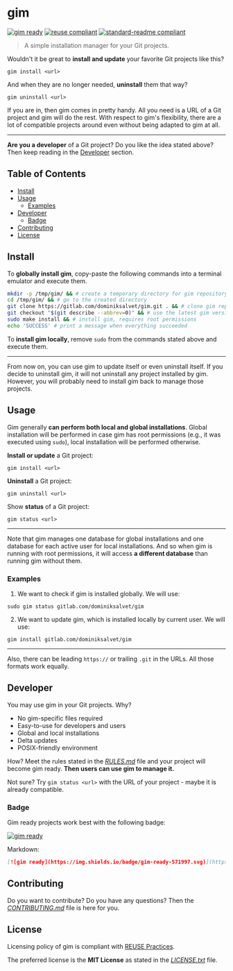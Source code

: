 # gim

[![gim ready](https://img.shields.io/badge/gim-ready-571997.svg)](https://gitlab.com/dominiksalvet/gim)
[![reuse compliant](https://reuse.software/badge/reuse-compliant.svg)](https://reuse.software/)
[![standard-readme compliant](https://img.shields.io/badge/readme_style-standard-brightgreen.svg)](https://github.com/RichardLitt/standard-readme)

> A simple installation manager for your Git projects.

Wouldn't it be great to **install and update** your favorite Git projects like this?

```
gim install <url>
```

And when they are no longer needed, **uninstall** them that way?

```
gim uninstall <url>
```

If you are in, then gim comes in pretty handy. All you need is a URL of a Git project and gim will do the rest. With respect to gim's flexibility, there are a lot of compatible projects around even without being adapted to gim at all.

---

**Are you a developer** of a Git project? Do you like the idea stated above? Then keep reading in the [Developer](#developer) section.

## Table of Contents

* [Install](#install)
* [Usage](#usage)
  * [Examples](#examples)
* [Developer](#developer)
  * [Badge](#badge)
* [Contributing](#contributing)
* [License](#license)

## Install

To **globally install gim**, copy-paste the following commands into a terminal emulator and execute them.

```sh
mkdir -p /tmp/gim/ && # create a temporary directory for gim repository
cd /tmp/gim/ && # go to the created directory
git clone https://gitlab.com/dominiksalvet/gim.git . && # clone gim repository
git checkout "$(git describe --abbrev=0)" && # use the latest gim version
sudo make install && # install gim, requires root permissions
echo 'SUCCESS' # print a message when everything succeeded
```

To **install gim locally**, remove `sudo` from the commands stated above and execute them.

---

From now on, you can use gim to update itself or even uninstall itself. If you decide to uninstall gim, it will not uninstall any project installed by gim. However, you will probably need to install gim back to manage those projects.

## Usage

Gim generally **can perform both local and global installations**. Global installation will be performed in case gim has root permissions (e.g., it was executed using `sudo`), local installation will be performed otherwise.


**Install or update** a Git project:

```
gim install <url>
```

**Uninstall** a Git project:

```
gim uninstall <url>
```

Show **status** of a Git project:

```
gim status <url>
```

---

Note that gim manages one database for global installations and one database for each active user for local installations. And so when gim is running with root permissions, it will access **a different database** than running gim without them.

### Examples

1. We want to check if gim is installed globally. We will use:

```
sudo gim status gitlab.com/dominiksalvet/gim
```

2. We want to update gim, which is installed locally by current user. We will use:

```
gim install gitlab.com/dominiksalvet/gim
```

---

Also, there can be leading `https://` or trailing `.git` in the URLs. All those formats work equally.

## Developer

You may use gim in your Git projects. Why?

* No gim-specific files required
* Easy-to-use for developers and users
* Global and local installations
* Delta updates
* POSIX-friendly environment

How? Meet the rules stated in the [*RULES.md*](RULES.md) file and your project will become gim ready. **Then users can use gim to manage it.**

Not sure? Try `gim status <url>` with the URL of your project - maybe it is already compatible.

### Badge

Gim ready projects work best with the following badge:

[![gim ready](https://img.shields.io/badge/gim-ready-571997.svg)](https://gitlab.com/dominiksalvet/gim)

Markdown:

```markdown
[![gim ready](https://img.shields.io/badge/gim-ready-571997.svg)](https://gitlab.com/dominiksalvet/gim)
```

## Contributing

Do you want to contribute? Do you have any questions? Then the [*CONTRIBUTING.md*](CONTRIBUTING.md) file is here for you.

## License

Licensing policy of gim is compliant with [REUSE Practices](https://reuse.software/practices/2.0/).

The preferred license is the **MIT License** as stated in the [*LICENSE.txt*](LICENSE.txt) file.
